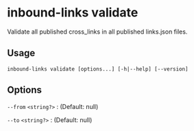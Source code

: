 # inbound-links validate

Validate all published cross_links in all published links.json files.

## Usage

```
inbound-links validate [options...] [-h|--help] [--version]
```

## Options

`--from` `<string?>`
: (Default:   null)

`--to` `<string?>`
: (Default:   null)